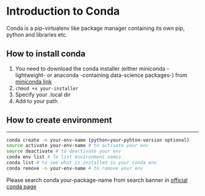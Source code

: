 # Introduction to Conda
Conda is a pip-virtualenv like package manager containing its own pip, python and libraries etc.

## How to install conda
1. You need to download the conda installer (either miniconda -lightweight- or anaconda -containing data-science packages-) from [miniconda link](https://conda.io/miniconda.html)
2. ```chmod +x your-installer```
3. Specify your .local dir
4. Add to your path

## How to create environment
---
```bash
conda create -n your-env-name (python=your-pyhton-version optional)
source activate your-env-name # to activate your env
source deactivate # to deactivate your env
conda env list # To list environment names
conda list # to see what is installed in your conda env
conda remove -n your-env-name # to remove your env
```
Please search conda your-package-name from search banner in [official conda page](https://anaconda.org/)
